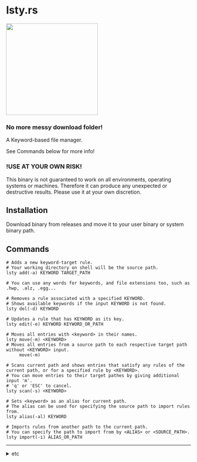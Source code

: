# lsty.rs
<img src="https://github.com/isemae/lsty/assets/55517023/2a227eb5-dff4-44a3-9c8d-934fd7d3fc66" height="250">



### No more messy download folder!


A Keyword-based file manager.


See Commands below for more info!


### !USE AT YOUR OWN RISK!
This binary is not guaranteed to work on all environments, operating systems or machines.
Therefore it can produce any unexpected or destructive results. Please use it at your own discretion.



## Installation
Download binary from releases and move it to your user binary or system binary path.



## Commands


```shell
# Adds a new keyword-target rule.
# Your working directory on shell will be the source path.
lsty add(-a) KEYWORD TARGET_PATH

# You can use any words for keywords, and file extensions too, such as .hwp, .alz, .egg...
```

```shell
# Removes a rule associated with a specified KEYWORD.
# Shows available keywords if the input KEYWORD is not found.
lsty del(-d) KEYWORD
```

```shell
# Updates a rule that has KEYWORD as its key.
lsty edit(-e) KEYWORD KEYWORD_OR_PATH
```

```shell
# Moves all entries with <keyword> in their names.
lsty move(-m) <KEYWORD>
# Moves all entries from a source path to each respective target path without <KEYWORD> input.
     move(-m)
```

```shell
# Scans current path and shows entries that satisfy any rules of the current path, or for a specified rule by <KEYWORD>.
# You can move entries to their target pathes by giving additional input 'm'.
# 'q' or 'ESC' to cancel.
lsty scan(-s) <KEYWORD>
```

```shell
# Sets <keyword> as an alias for current path.
# The alias can be used for specifying the source path to import rules from. 
lsty alias(-al) KEYWORD
```

```shell
# Imports rules from another path to the current path.
# You can specify the path to import from by <ALIAS> or <SOURCE_PATH>.
lsty import(-i) ALIAS_OR_PATH
```

---


<details markdown="1">
<summary>etc</summary> 


## 'nah why dont ya just make batch files'?
but datz no COOL


<img width="800" alt="took_2_yrs_20240331023409" src="https://github.com/isemae/lsty/assets/55517023/fec0deb1-ceb1-4db0-ab4e-edcd8aaaeb2b">

and not forgetting a goal is COOL

## GUI?

not planned for the moment but


<img src="https://github.com/isemae/lusty.rs/assets/55517023/a9d92a2d-8e9e-49cd-9921-03baa85ef800" alt="fl_or_tr" width="500">

</details>
